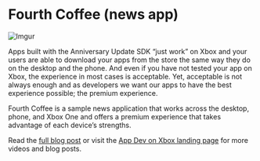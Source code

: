 # Fourth Coffee (news app)

![Imgur](http://imgur.com/sfnTBSJ.png)

Apps built with the Anniversary Update SDK “just work” on Xbox and your users are able to download your apps from the store the same way they do on the desktop and the phone. And even if you have not tested your app on Xbox, the experience in most cases is acceptable. Yet, acceptable is not always enough and as developers we want our apps to have the best experience possible; the premium experience. 

Fourth Coffee is a sample news application that works across the desktop, phone, and Xbox One and offers a premium experience that takes advantage of each device’s strengths. 

Read the [full blog post](https://blogs.windows.com/buildingapps/2016/09/09/tailoring-your-app-for-xbox-and-the-tv-app-dev-on-xbox-series) or visit the [App Dev on Xbox landing page](http://aka.ms/xboxappdev) for more videos and blog posts.

